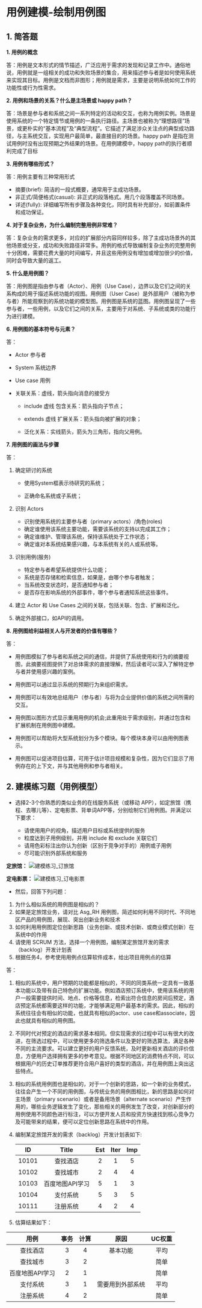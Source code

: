 # 用例建模-绘制用例图


## 1. 简答题


   **1. 用例的概念**
 
   答：用例是文本形式的情节描述，广泛应用于需求的发现和记录工作中。通俗地说，用例就是一组相关的成功和失败场景的集合，用来描述参与者是如何使用系统来实现其目标。用例是文档而非图形；用例就是需求，主要是说明系统如何工作的功能性或行为性需求。
 
   **2. 用例和场景的关系？什么是主场景或 happy path？**
 
   答：场景是参与者和系统之间一系列特定的活动和交互，也称为用例实例。场景是使用系统的一个特定情节或用例的一条执行路径。主场景也被称为“理想路径”场景，或更朴实的“基本流程”及“典型流程”。它描述了满足涉众关注点的典型成功路径，与主系统交互，实现用户最简单，最直接目的的场景。happy path 是指在测试用例时没有出现预期之外结果的场景。在用例建模中，happy path的执行者顺利完成了目标
   
   **3. 用例有哪些形式？**
   
   答：用例主要有三种常用形式
   
   + 摘要(brief): 简洁的一段式概要，通常用于主成功场景。
   + 非正式/简便格式(casual): 非正式的段落格式。用几个段落覆盖不同场景。
   + 详述(fully): 详细编写所有步骤及各种变化，同时具有补充部分，如前置条件和成功保证。
   
   **4. 对于复杂业务，为什么编制完整用例非常难？**
   
   答：复杂业务的需求更多，对应的扩展部分内容同样较多，除了主成功场景外的其他场景或分支，成功和失败路径非常多。用例的格式导致编制复杂业务的完整用例十分困难，需要花费大量的时间编写，并且这些用例没有增加或增加很少的价值，同时会导致大量的返工。
   
   **5. 什么是用例图？**
   
   答：用例图是指由参与者（Actor）、用例（Use Case），边界以及它们之间的关系构成的用于描述系统功能的视图。用例图（User Case）是外部用户（被称为参与者）所能观察到的系统功能的模型图。用例图是系统的蓝图。用例图呈现了一些参与者，一些用例，以及它们之间的关系，主要用于对系统、子系统或类的功能行为进行建模。
   
   **6. 用例图的基本符号与元素？**
   
   答：
   + Actor 参与者
   
   + System 系统边界
   
   + Use case 用例
   
   + 关联关系：虚线，箭头指向消息的接受方
   
      * include 虚线 包含关系：箭头指向子节点；
      
      * extends 虚线 扩展关系：箭头指向被扩展的对象；
      
      * 泛化关系：实线箭头，箭头为三角形，指向父用例。
      
   **7. 用例图的画法与步骤**
   
   答：
   1. 确定研讨的系统
   
      + 使用System框表示待研究的系统；
      
      + 正确命名系统或子系统；
      
   2. 识别 Actors
   
      + 识别使用系统的主要参与者（primary actors）/角色(roles)
      + 确定谁使用该系统主要功能，需要该系统的支持以完成其工作；
      + 确定谁维护、管理该系统，保持该系统处于工作状态；
      + 确定谁对本系统结果感兴趣，与本系统有关的人或系统等。
      
   3. 识别用例(服务)
   
      + 特定参与者希望系统提供什么功能；
      + 系统是否存储和检索信息，如果是，由哪个参与者触发；
      + 当系统改变状态时，是否通知参与者；
      + 是否存在影响系统的外部事件，哪个参与者通知系统这些事件。
      
   4. 建立 Actor 和 Use Cases 之间的关联，包括关联、包含、扩展和泛化。
   
   5. 确定外部接口，如API的调用。
   
   **8. 用例图给利益相关人与开发者的价值有哪些？**
   
   答：
   
   + 用例图模拟了参与者和系统之间的通信，并提供了系统使用和行为的摘要视图，此摘要视图提供了对总体需求的直接理解，然后读者可以深入了解特定参与者并使用感兴趣的案例。
    
   + 用例图可以通过显示系统的预期行为来组织需求。
   + 用例图可以有效地总结用户（参与者）与将为企业提供价值的系统之间所需的交互。
   + 用例图以图形方式显示重用用例的机会;此重用处于需求级别，并通过包含和扩展机制在用例图中建模。
   + 用例图可以帮助将大型系统划分为多个模块。每个模块本身可以由用例图表示。
   + 用例图可以促进项目估算，可用于估计项目规模和复杂性，因为它们显示了用例存在的上下文，并与其他用例和参与者相关。
   
   
## 2. 建模练习题（用例模型）
  
  * 选择2-3个你熟悉的类似业务的在线服务系统（或移动 APP），如定旅馆（携程、去哪儿等）、定电影票、背单词APP等，分别绘制它们用例图。并满足以下要求：
  
    + 请使用用户的视角，描述用户目标或系统提供的服务
    + 粒度达到子用例级别，并用 include 和 exclude 关联它们
    + 请用色彩标注出你认为创新（区别于竞争对手的）用例或子用例
    + 尽可能识别外部系统和服务
   
  **定旅馆：**
  ![建模练习_订旅馆](temp/6_1.png)
  
  
  **定电影票：** 
  ![建模练习_订电影票](temp/6_2.png)
  
  * 然后，回答下列问题：
  
   1. 为什么相似系统的用例图是相似的？
   2. 如果是定旅馆业务，请对比 Asg_RH 用例图，简述如何利用不同时代、不同地区产品的用例图，展现、突出创新业务和技术
   3. 如何利用用例图定位创新思路（业务创新、或技术创新、或商业模式创新）在系统中的作用
   4. 请使用 SCRUM 方法，选择一个用例图，编制某定旅馆开发的需求（backlog）开发计划表
   5. 根据任务4，参考使用用例点估算软件成本，给出项目用例点的估算
   
   答：
   1. 相似的系统中，用户预期的功能都是相似的，不同的同类系统一定具有一致基本功能以及带有自己特色的扩展功能。例如酒店预订系统中，使用该系统的用户一般需要提供时间、地点、价格等信息，检索出符合信息的房间后预定，酒店预定系统都需要这样的功能，才能够满足用户最基本的需求。因此，相似的系统往往会有相似的功能，也就具有相似的actor、use case和associate，因此也就具有相似的用例图。
   
   2. 不同时代对预定的酒店的需求基本相同。但实现需求的过程中可以有很大的改进，在筛选过程中，可以使用更多的筛选条件以及更好的筛选算法，满足各种不同的主流要求。可以建立更好的用户反馈系统，及时更新相关酒店的评价信息，方便用户选择拥有更多的参考意见。根据不同地区的消费特点不同，可以根据用户的历史订单推荐更符合用户喜好的类型的酒店，并在用例图上突出这些特点。
   
   3. 相似的系统用例图也是相似的，对于一个创新的思路，如一个新的业务模式，往往会产生一个不同的用例图，与传统业务的用例图相比，新的思路是如何对主场景（primary scenario）或者是备用场景（alternate scenario）产生作用的，哪些业务逻辑发生了变化，那些相关的用例发生了改变，对创新部分的用例使用不同颜色进行标注，可以方便开发人员和投资方快速找到核心竞争力及可能带来的结果，便可以定位创新思路在系统中的作用。
   
   4. 编制某定旅馆开发的需求（backlog）开发计划表如下:
   
      | ID            | Title      |  Est   | Iter   | Imp   |   
      |:---------------:|:---------:|:-----:|:----:|:----:|  
      | 10101  | 查找酒店     | 2      | 1  |5|
      | 10102  | 查找城市     | 2      | 4  |4|
      | 10103  | 百度地图API学习     | 5      | 1  |3|
      | 10104  | 支付系统     | 5      | 3  |5|
      | 10111  | 注册系统     | 4      | 2  |4|
       
       
   5. 估算结果如下：
   
   | 用例            | 事务      |  计算   | 原因   | UC权重   |   
   |:---------------:|:---------:|:------:|:-----:|:--------:|  
   | 查找酒店         | 3        | 4       | 基本功能 | 平均    |
   | 查找城市         | 3        | 2       |        | 简单    |
   | 百度地图API学习  | 2        | 1       |        | 简单    |
   | 支付系统         | 3        | 1       | 需要用到外部系统        | 平均    |
   | 注册系统         | 4        | 2       |        | 简单    |


   
   

     

                                                               
